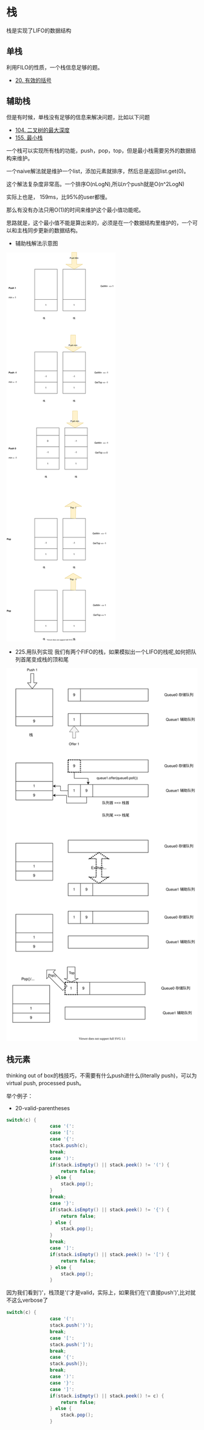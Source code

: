 # 栈
栈是实现了LIFO的数据结构


## 单栈

利用FILO的性质，一个栈信息足够的题。
* [20. 有效的括号](./20.valid-parentheses/)

## 辅助栈
但是有时候，单栈没有足够的信息来解决问题，比如以下问题
* [104. 二叉树的最大深度](./104.maximum-depth-of-binary-tree/104.md/)
* [155. 最小栈](./155.min-stack/)

一个栈可以实现所有栈的功能，push，pop，top，但是最小栈需要另外的数据结构来维护。

一个naive解法就是维护一个list，添加元素就排序，然后总是返回list.get(0)。

这个解法复杂度非常高。一个排序O(nLogN),所以n个push就是O(n^2LogN)

实际上也是， 159ms，比95%的user都慢。

那么有没有办法只用O(1)的时间来维护这个最小值功能呢。

思路就是，这个最小值不能是算出来的，必须是在一个数据结构里维护的，一个可以和主栈同步更新的数据结构。

* 辅助栈解法示意图

![155最小栈](./graphs/155_min_stack.drawio.svg)

* 225.用队列实现
我们有两个FIFO的栈，如果模拟出一个LIFO的栈呢,如何把队列首尾变成栈的顶和尾

![225. 用队列实现栈](./graphs/225.stack_using_queue.drawio.svg)

## 栈元素
thinking out of box的栈技巧，不需要有什么push进什么(literally push)，可以为virtual push, processed push。

举个例子：
* 20-valid-parentheses

```java
switch(c) {
                case '(':
                case '[':
                case '{':
                stack.push(c);
                break;
                case ')':
                if(stack.isEmpty() || stack.peek() != '(') {
                    return false;
                } else {
                    stack.pop();
                }
                break;
                case '}':
                if(stack.isEmpty() || stack.peek() != '{') {
                    return false;
                } else {
                    stack.pop();
                }
                break;
                case ']':
                if(stack.isEmpty() || stack.peek() != '[') {
                    return false;
                } else {
                    stack.pop();
                }

```

因为我们看到')'，栈顶是'('才是valid，实际上，如果我们在'('直接push')',比对就不这么verbose了

```java
switch(c) {
                case '(':
                stack.push(')');
                break;
                case '[':
                stack.push(']');
                break;
                case '{':
                stack.push(});
                break;
                case ')':
                case '}':
                case ']':
                if(stack.isEmpty() || stack.peek() != c) {
                    return false;
                } else {
                    stack.pop();
                }

```